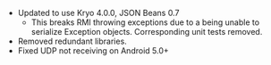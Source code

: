 * Updated to use Kryo 4.0.0, JSON Beans 0.7
	* This breaks RMI throwing exceptions due to a being unable to serialize Exception objects. Corresponding unit tests removed.
* Removed redundant libraries.
* Fixed UDP not receiving on Android 5.0+